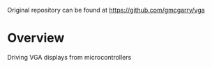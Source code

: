 Original repository can be found at https://github.com/gmcgarry/vga

# Overview

Driving VGA displays from microcontrollers

